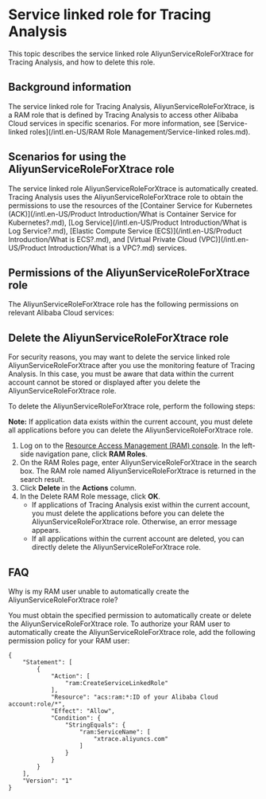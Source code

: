 # Service linked role for Tracing Analysis

This topic describes the service linked role AliyunServiceRoleForXtrace for Tracing Analysis, and how to delete this role.

## Background information

The service linked role for Tracing Analysis, AliyunServiceRoleForXtrace, is a RAM role that is defined by Tracing Analysis to access other Alibaba Cloud services in specific scenarios. For more information, see [Service-linked roles](/intl.en-US/RAM Role Management/Service-linked roles.md).

## Scenarios for using the AliyunServiceRoleForXtrace role

The service linked role AliyunServiceRoleForXtrace is automatically created. Tracing Analysis uses the AliyunServiceRoleForXtrace role to obtain the permissions to use the resources of the [Container Service for Kubernetes \(ACK\)](/intl.en-US/Product Introduction/What is Container Service for Kubernetes?.md), [Log Service](/intl.en-US/Product Introduction/What is Log Service?.md), [Elastic Compute Service \(ECS\)](/intl.en-US/Product Introduction/What is ECS?.md), and [Virtual Private Cloud \(VPC\)](/intl.en-US/Product Introduction/What is a VPC?.md) services.

## Permissions of the AliyunServiceRoleForXtrace role



The AliyunServiceRoleForXtrace role has the following permissions on relevant Alibaba Cloud services:

## Delete the AliyunServiceRoleForXtrace role

For security reasons, you may want to delete the service linked role AliyunServiceRoleForXtrace after you use the monitoring feature of Tracing Analysis. In this case, you must be aware that data within the current account cannot be stored or displayed after you delete the AliyunServiceRoleForXtrace role.

To delete the AliyunServiceRoleForXtrace role, perform the following steps:

**Note:** If application data exists within the current account, you must delete all applications before you can delete the AliyunServiceRoleForXtrace role.

1.  Log on to the [Resource Access Management \(RAM\) console](http://ram.console.aliyun.com/). In the left-side navigation pane, click **RAM Roles**.
2.  On the RAM Roles page, enter AliyunServiceRoleForXtrace in the search box. The RAM role named AliyunServiceRoleForXtrace is returned in the search result.
3.  Click **Delete** in the **Actions** column.
4.  In the Delete RAM Role message, click **OK**.
    -   If applications of Tracing Analysis exist within the current account, you must delete the applications before you can delete the AliyunServiceRoleForXtrace role. Otherwise, an error message appears.
    -   If all applications within the current account are deleted, you can directly delete the AliyunServiceRoleForXtrace role.

## FAQ

Why is my RAM user unable to automatically create the AliyunServiceRoleForXtrace role?

You must obtain the specified permission to automatically create or delete the AliyunServiceRoleForXtrace role. To authorize your RAM user to automatically create the AliyunServiceRoleForXtrace role, add the following permission policy for your RAM user:

```
{
    "Statement": [
        {
            "Action": [
                "ram:CreateServiceLinkedRole"
            ],
            "Resource": "acs:ram:*:ID of your Alibaba Cloud account:role/*",
            "Effect": "Allow",
            "Condition": {
                "StringEquals": {
                    "ram:ServiceName": [
                        "xtrace.aliyuncs.com"
                    ]
                }
            }
        }
    ],
    "Version": "1"
}
```

